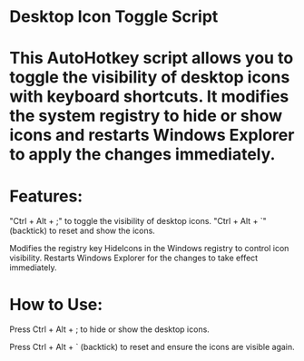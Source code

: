 # Desktop Icon Toggle Script
# This AutoHotkey script allows you to toggle the visibility of desktop icons with keyboard shortcuts. It modifies the system registry to hide or show icons and restarts Windows Explorer to apply the changes immediately.

# Features:
"Ctrl + Alt + ;"  to toggle the visibility of desktop icons.
"Ctrl + Alt + `"  (backtick) to reset and show the icons.

Modifies the registry key HideIcons in the Windows registry to control icon visibility.
Restarts Windows Explorer for the changes to take effect immediately.
# How to Use:
Press Ctrl + Alt + ; to hide or show the desktop icons.

Press Ctrl + Alt + ` (backtick) to reset and ensure the icons are visible again.



